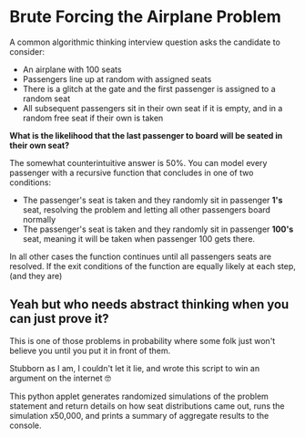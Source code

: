 # Brute Forcing the Airplane Problem

A common algorithmic thinking interview question asks the candidate to consider:
- An airplane with 100 seats
- Passengers line up at random with assigned seats
- There is a glitch at the gate and the first passenger is assigned to a random seat
- All subsequent passengers sit in their own seat if it is empty, and in a random free seat if their own is taken

**What is the likelihood that the last passenger to board will be seated in their own seat?**

The somewhat counterintuitive answer is 50%. You can model every passenger with a recursive function that concludes in one of two conditions: 
- The passenger's seat is taken and they randomly sit in passenger **1's** seat, resolving the problem and letting all other passengers board normally
- The passenger's seat is taken and they randomly sit in passenger **100's** seat, meaning it will be taken when passenger 100 gets there.

In all other cases the function continues until all passengers seats are resolved. If the exit conditions of the function are equally likely
at each step, (and they are) 

## Yeah but who needs abstract thinking when you can just prove it?

This is one of those problems in probability where some folk just won't believe you until you put it in front of them. 

Stubborn as I am, I couldn't let it lie, and wrote this script to win an argument on the internet 🤓

This python applet generates randomized simulations of the problem statement and return details on how seat distributions came out, 
runs the simulation x50,000, and prints a summary of aggregate results to the console.
